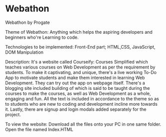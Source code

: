 # Webathon
Webathon by Progate

Theme of Webathon: Anything which helps the aspiring developers and beginners who're Learning to code.

Technologies to be implemented: Front-End part; HTML,CSS, JavaScript, DOM Manipulation

Description: It's a website called Courseify: Courses Simplified which teaches various courses on Web Development as per the requirement by students.
To make it captivating, and unique, there's a live working To-Do App to motivate students and make them interested in learning Web Development. They can try out the app on webpage itself.
There's a blogging site included building of which is said to be taught during the courses to make the courses, as well as Web Development as a whole, engaging and fun. All the text is included in accordance to the theme so as to students who are new to coding and development incline more towards it.
Lastly, there are signup and login modals added separately for the project.



To view the website: Download all the files onto your PC in one same folder. Open the file named Index.HTML
